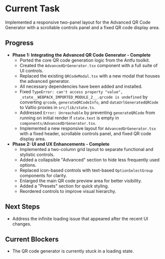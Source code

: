 # Current Task
Implemented a responsive two-panel layout for the Advanced QR Code Generator with a scrollable controls panel and a fixed QR code display area.

## Progress
-   **Phase 1: Integrating the Advanced QR Code Generator - Complete**
    -   Ported the core QR code generation logic from the Antfu toolkit.
    -   Created the `AdvancedQrGenerator.tsx` component with a full suite of UI controls.
    -   Replaced the existing `QRCodeModal.tsx` with a new modal that houses the advanced generator.
    -   All necessary dependencies have been added and installed.
    -   Fixed `TypeError: can't access property "value", _state__WEBPACK_IMPORTED_MODULE_2__.qrcode is undefined` by converting `qrcode`, `generateQRCodeInfo`, and `dataUrlGeneratedQRCode` to Valtio proxies in `src/lib/state.ts`.
    -   Addressed `Error: Unreachable` by preventing `generateQRCode` from running on initial render if `state.text` is empty in `components/AdvancedQrGenerator.tsx`.
    -   Implemented a new responsive layout for `AdvancedQrGenerator.tsx` with a fixed header, scrollable controls panel, and fixed QR code display area.
-   **Phase 2: UI and UX Enhancements - Complete**
    -   Implemented a two-column grid layout to separate functional and stylistic controls.
    -   Added a collapsible "Advanced" section to hide less frequently used options.
    -   Replaced icon-based controls with text-based `OptionSelectGroup` components for clarity.
    -   Enlarged the main QR code preview area for better visibility.
    -   Added a "Presets" section for quick styling.
    -   Reordered controls to improve visual hierarchy.

## Next Steps
-   Address the infinite loading issue that appeared after the recent UI changes.

## Current Blockers
-   The QR code generator is currently stuck in a loading state.
